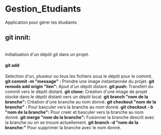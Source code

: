 # Gestion_Etudiants
Application  pour gérer les étudiants


<h2>git innit:</h2> <br>
Initialisation d'un dépôt git dans un projet.

#### **git add**

Selection d'un, plusieur ou tous les fichiers sous le dépôt pour le commit.
**git commit -m "message" :**
Prendre une image instantannée du projet.
**git remode add origin "lien":**
Ajout d'un dépôt distant.
**git push:** 
Transfert du commit vers le dépôt distant.
**git clone:**
Création d'une image de projet stocké dans le dépôt distant vers un dépôt local.
**git branch "nom de la branche":**
Création d'une branche au nom donné.
**git checkout "nom de la branche" :**
Pour basculer vers la branche au nom donné.
**git checkout - b "nom de la branche":**
Pour creér et basculer vers la branche au nom donné.
**git merge "nom de la branche":**
Fusionner la branche descrit avec la branche ou on se trouve actuellement.
**git branch -d "nom de la branche:"**
Pour supprimer la branche avec le nom donné.
